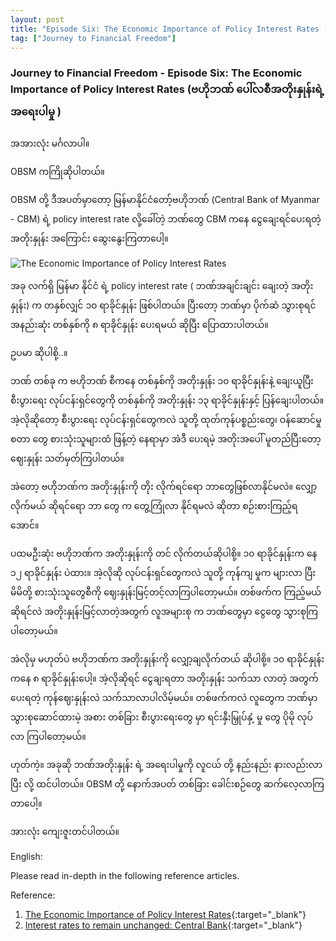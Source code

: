 ```yaml
---
layout: post
title: "Episode Six: The Economic Importance of Policy Interest Rates (ဗဟိုဘဏ် ပေါ်လစီအတိုးနှုန်းရဲ့ အရေးပါမှု)"
tag: ["Journey to Financial Freedom"]
---
```


### Journey to Financial Freedom - Episode Six: The Economic Importance of Policy Interest Rates (ဗဟိုဘဏ် ပေါ်လစီအတိုးနှုန်းရဲ့ အရေးပါမှု )

အအားလုံး မင်္ဂလာပါ။

OBSM ကကြိုဆိုပါတယ်။

OBSM တို့ ဒီအပတ်မှာတော့ မြန်မာနိုင်ငံတော့်ဗဟိုဘဏ် (Central Bank of Myanmar - CBM) ရဲ့ policy interest rate လို့ခေါ်တဲ့ ဘဏ်တွေ CBM ကနေ ငွေချေးရင်ပေးရတဲ့ အတိုးနှုန်း အကြောင်း ဆွေးနွေးကြတာပေါ့။


<!-- more -->

<img src="http://drive.google.com/uc?export=view&id=1QHWMfbruCTpUxqivcL49xb8fo0qsvRle" alt="The Economic Importance of Policy Interest Rates">

အခု လက်ရှိ မြန်မာ နိုင်ငံ ရဲ့ policy interest rate ( ဘဏ်အချင်းချင်း ချေးတဲ့ အတိုးနှုန်း) က တနှစ်လျှင် ၁၀ ရာခိုင်နှုန်း ဖြစ်ပါတယ်။ ပြီးတော့ ဘဏ်မှာ ပိုက်ဆံ သွားစုရင် အနည်းဆုံး တစ်နှစ်ကို ၈ ရာခိုင်နှုန်း ပေးရမယ် ဆိုပြီး ပြောထားပါတယ်။

ဥပမာ ဆိုပါစို့..။

ဘဏ် တစ်ခု က ဗဟိုဘဏ် စီကနေ တစ်နှစ်ကို အတိုးနှုန်း ၁၀ ရာခိုင်နှုန်းနဲ့ ချေးယူပြီး စီးပွားရေး လုပ်ငန်းရှင်တွေကို တစ်နှစ်ကို အတိုးနှုန်း ၁၃ ရာခိုင်နှုန်းနှင့် ပြန်ချေးပါတယ်။ အဲ့လိုဆိုတော့ စီးပွားရေး လုပ်ငန်းရှင်တွေကလဲ သူတို့ ထုတ်ကုန်ပစ္စည်းတွေ၊ ဝန်ဆောင်မှု စတာ တွေ စားသုံးသူများထံ ဖြန့်တဲ့ နေရာမှာ အဲဒီ ပေးရမဲ့ အတိုးအပေါ် မူတည်ပြီးတော့ ဈေးနှုန်း သတ်မှတ်ကြပါတယ်။

အဲတော့ ဗဟိုဘဏ်က အတိုးနှုန်းကို တိုး လိုက်ရင်ရော ဘာတွေဖြစ်လာနိုင်မလဲ။ လျှော့လိုက်မယ် ဆိုရင်ရော ဘာ တွေ က တွေ့ကြုံလာ နိုင်ရမလဲ ဆိုတာ စဉ်းစားကြည့်ရ အောင်။

ပထမဦးဆုံး ဗဟိုဘဏ်က အတိုးနှုန်းကို တင် လိုက်တယ်ဆိုပါစို့။
၁၀ ရာခိုင်နှုန်းက နေ ၁၂ ရာခိုင်နှုန်း ပဲထား။ အဲ့လိုဆို လုပ်ငန်းရှင်တွေကလဲ သူတို့ ကုန်ကျ မှုက များလာ ပြီး မိမိတို့ စားသုံးသူတွေစီကို ဈေးနှုန်းမြင့်တင့်လာကြပါတော့မယ်။ တစ်ဖက်က ကြည့်မယ်ဆိုရင်လဲ အတိုးနှုန်းမြင့်လာတဲ့အတွက် လူအများစု က ဘဏ်တွေမှာ ငွေတွေ သွားစုကြပါတော့မယ်။

အဲလိုမှ မဟုတ်ပဲ ဗဟိုဘဏ်က အတိုးနှုန်းကို လျှော့ချလိုက်တယ် ဆိုပါစို့။ ၁၀ ရာခိုင်နှုန်း ကနေ ၈ ရာခိုင်နှုန်းပေါ့။ အဲ့လိုဆိုရင် ငွေချးရတာ အတိုးနှုန်း သက်သာ လာတဲ့ အတွက် ပေးရတဲ့ ကုန်ဈေးနှုန်းလဲ သက်သာလာပါလိမ့်မယ်။ တစ်ဖက်ကလဲ လူတွေက ဘဏ်မှာ သွားစုဆောင်ထားမဲ့ အစား တစ်ခြား စီးပွားရေးတွေ မှာ ရင်းနှီးမြှုပ်နှံ့ မှု တွေ ပိုမို လုပ်လာ ကြပါတော့မယ်။

ဟုတ်ကဲ့။ အခုဆို ဘဏ်အတိုးနှုန်း ရဲ့ အရေးပါမှုကို လူငယ် တို့ နည်းနည်း နားလည်းလာပြီး လို့ ထင်ပါတယ်။ OBSM တို့ နောက်အပတ် တစ်ခြား ခေါင်းစဉ်တွေ ဆက်လေ့လာကြတာပေါ့။

အားလုံး ကျေးဇူးတင်ပါတယ်။

English:

Please read in-depth in the following reference articles.

Reference:

1. [The Economic Importance of Policy Interest Rates](https://theyouthjournal.com/2019/05/22/the-economic-importance-of-policy-interest-rates/){:target="_blank"}
2. [Interest rates to remain unchanged: Central Bank](https://www.mmtimes.com/news/interest-rates-remain-unchanged-until-2020-central-bank.html){:target="_blank"}
